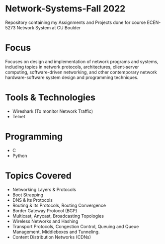 # Network-Systems-Fall 2022
Repository containing my Assignments and Projects done for course ECEN-5273 Network System at CU Boulder

# Focus
Focuses on design and implementation of network programs and systems, including topics in network protocols, architectures, client-server computing, software-driven networking, and other contemporary network hardware-software system design and programming techniques.

# Tools & Technologies
* Wireshark (To monitor Network Traffic)
* Telnet

# Programming 
* C 
* Python

# Topics Covered
* Networking Layers & Protocols
* Boot Strapping
* DNS & Its Protocols
* Routing & Its Protocols, Routing Convergence
* Border Gateway Protocol (BGP)
* Multicast, Anycast, Broadcasting Topologies
* Wireless Networks and Hashing
* Transport Protocols, Congestion Control, Queuing and Queue Management, Middleboxes and Tunneling.
* Content Distribution 
Networks (CDNs)


